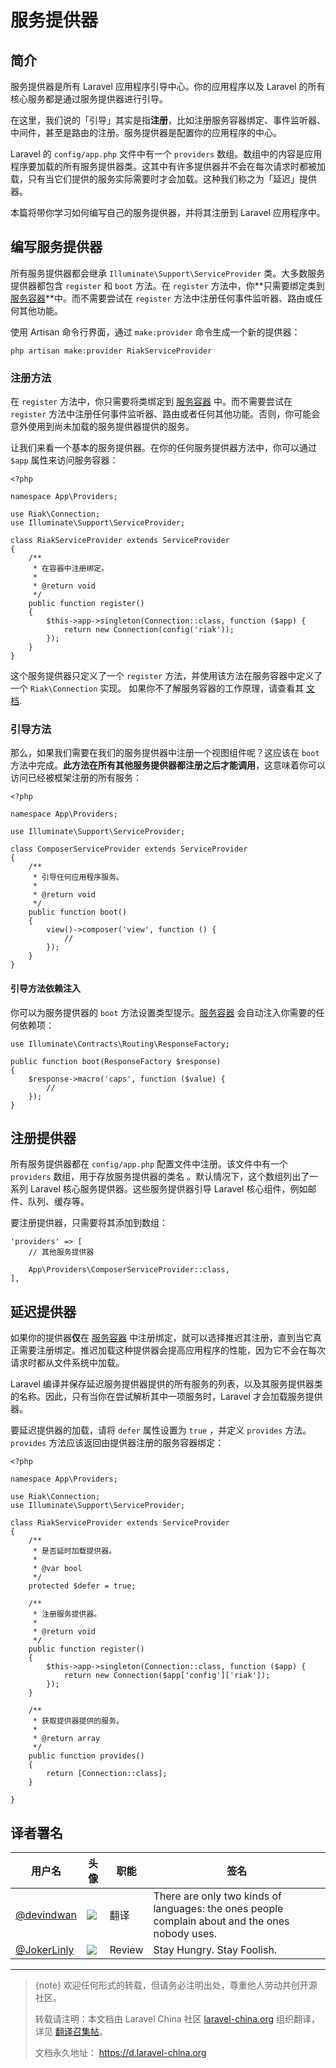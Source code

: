 # 服务提供器


## 简介

服务提供器是所有 Laravel 应用程序引导中心。你的应用程序以及 Laravel 的所有核心服务都是通过服务提供器进行引导。

在这里，我们说的「引导」其实是指**注册**，比如注册服务容器绑定、事件监听器、中间件，甚至是路由的注册。服务提供器是配置你的应用程序的中心。

Laravel 的 `config/app.php` 文件中有一个 `providers` 数组。数组中的内容是应用程序要加载的所有服务提供器类。这其中有许多提供器并不会在每次请求时都被加载，只有当它们提供的服务实际需要时才会加载。这种我们称之为「延迟」提供器。

本篇将带你学习如何编写自己的服务提供器，并将其注册到 Laravel 应用程序中。


## 编写服务提供器

所有服务提供器都会继承 `Illuminate\Support\ServiceProvider` 类。大多数服务提供器都包含 `register` 和 `boot` 方法。在 `register` 方法中，你**只需要绑定类到 [服务容器](/docs/laravel/container)**中。而不需要尝试在 `register` 方法中注册任何事件监听器、路由或任何其他功能。

使用 Artisan 命令行界面，通过 `make:provider` 命令生成一个新的提供器：

    php artisan make:provider RiakServiceProvider


### 注册方法

在 `register` 方法中，你只需要将类绑定到 [服务容器](/docs/laravel/container) 中。而不需要尝试在 `register` 方法中注册任何事件监听器、路由或者任何其他功能。否则，你可能会意外使用到尚未加载的服务提供器提供的服务。

让我们来看一个基本的服务提供器。在你的任何服务提供器方法中，你可以通过 `$app` 属性来访问服务容器：

    <?php

    namespace App\Providers;

    use Riak\Connection;
    use Illuminate\Support\ServiceProvider;

    class RiakServiceProvider extends ServiceProvider
    {
        /**
         * 在容器中注册绑定。
         *
         * @return void
         */
        public function register()
        {
            $this->app->singleton(Connection::class, function ($app) {
                return new Connection(config('riak'));
            });
        }
    }

这个服务提供器只定义了一个 `register` 方法，并使用该方法在服务容器中定义了一个 `Riak\Connection` 实现。 如果你不了解服务容器的工作原理，请查看其 [文档](/docs/laravel/container).


### 引导方法

那么，如果我们需要在我们的服务提供器中注册一个视图组件呢？这应该在 `boot` 方法中完成。**此方法在所有其他服务提供器都注册之后才能调用**，这意味着你可以访问已经被框架注册的所有服务：

    <?php

    namespace App\Providers;

    use Illuminate\Support\ServiceProvider;

    class ComposerServiceProvider extends ServiceProvider
    {
        /**
         * 引导任何应用程序服务。
         *
         * @return void
         */
        public function boot()
        {
            view()->composer('view', function () {
                //
            });
        }
    }

#### 引导方法依赖注入

你可以为服务提供器的 `boot` 方法设置类型提示。[服务容器](/docs/laravel/container) 会自动注入你需要的任何依赖项：

    use Illuminate\Contracts\Routing\ResponseFactory;

    public function boot(ResponseFactory $response)
    {
        $response->macro('caps', function ($value) {
            //
        });
    }


## 注册提供器

所有服务提供器都在 `config/app.php` 配置文件中注册。该文件中有一个 `providers` 数组，用于存放服务提供器的类名 。默认情况下，这个数组列出了一系列 Laravel 核心服务提供器。这些服务提供器引导 Laravel 核心组件，例如邮件、队列、缓存等。

要注册提供器，只需要将其添加到数组：

    'providers' => [
        // 其他服务提供器

        App\Providers\ComposerServiceProvider::class,
    ],


## 延迟提供器

如果你的提供器**仅**在 [服务容器](/docs/laravel/container) 中注册绑定，就可以选择推迟其注册，直到当它真正需要注册绑定。推迟加载这种提供器会提高应用程序的性能，因为它不会在每次请求时都从文件系统中加载。

Laravel 编译并保存延迟服务提供器提供的所有服务的列表，以及其服务提供器类的名称。因此，只有当你在尝试解析其中一项服务时，Laravel 才会加载服务提供器。

要延迟提供器的加载，请将 `defer` 属性设置为 `true` ，并定义 `provides` 方法。`provides` 方法应该返回由提供器注册的服务容器绑定：

    <?php

    namespace App\Providers;

    use Riak\Connection;
    use Illuminate\Support\ServiceProvider;

    class RiakServiceProvider extends ServiceProvider
    {
        /**
         * 是否延时加载提供器。
         *
         * @var bool
         */
        protected $defer = true;

        /**
         * 注册服务提供器。
         *
         * @return void
         */
        public function register()
        {
            $this->app->singleton(Connection::class, function ($app) {
                return new Connection($app['config']['riak']);
            });
        }

        /**
         * 获取提供器提供的服务。
         *
         * @return array
         */
        public function provides()
        {
            return [Connection::class];
        }

    }

## 译者署名

| 用户名 | 头像 | 职能 | 签名 |
|---|---|---|---|
| [@devindwan](https://github.com/devindwan) | <img class="avatar-66 rm-style" src="https://avatars2.githubusercontent.com/u/10205466?v=4&s=100" /> | 翻译 | There are only two kinds of languages: the ones people complain about and the ones nobody uses. |
| [@JokerLinly](https://laravel-china.org/users/5350)  | <img class="avatar-66 rm-style" src="https://dn-phphub.qbox.me/uploads/avatars/5350_1481857380.jpg" />  |  Review  | Stay Hungry. Stay Foolish. |


---

> {note} 欢迎任何形式的转载，但请务必注明出处，尊重他人劳动共创开源社区。
>
> 转载请注明：本文档由 Laravel China 社区 [laravel-china.org](https://laravel-china.org) 组织翻译，详见 [翻译召集帖](https://laravel-china.org/topics/5756/laravel-55-document-translation-call-come-and-join-the-translation)。
>
> 文档永久地址： https://d.laravel-china.org
